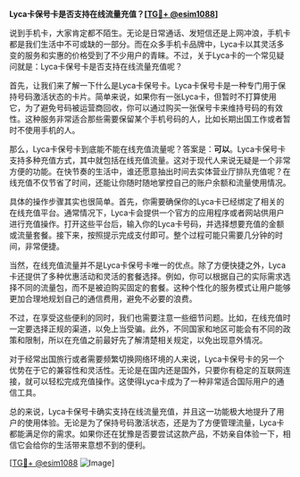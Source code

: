 **Lyca卡保号卡是否支持在线流量充值？[[TG💪+ @esim1088](https://t.me/s/esim1088)]**

说到手机卡，大家肯定都不陌生。无论是日常通话、发短信还是上网冲浪，手机卡都是我们生活中不可或缺的一部分。而在众多手机卡品牌中，Lyca卡以其灵活多变的服务和实惠的价格受到了不少用户的青睐。不过，关于Lyca卡的一个常见疑问就是：Lyca卡保号卡是否支持在线流量充值呢？

首先，让我们来了解一下什么是Lyca卡保号卡。Lyca卡保号卡是一种专门用于保持号码激活状态的卡片。简单来说，如果你有一张Lyca卡，但暂时不打算使用它，为了避免号码被运营商回收，你可以通过购买一张保号卡来维持号码的有效性。这种服务非常适合那些需要保留某个手机号码的人，比如长期出国工作或者暂时不使用手机的人。

那么，Lyca卡保号卡到底能不能在线充值流量呢？答案是：**可以**。Lyca卡保号卡支持多种充值方式，其中就包括在线充值流量。这对于现代人来说无疑是一个非常方便的功能。在快节奏的生活中，谁还愿意抽出时间去实体营业厅排队充值呢？在线充值不仅节省了时间，还能让你随时随地掌控自己的账户余额和流量使用情况。

具体的操作步骤其实也很简单。首先，你需要确保你的Lyca卡已经绑定了相关的在线充值平台。通常情况下，Lyca卡会提供一个官方的应用程序或者网站供用户进行充值操作。打开这些平台后，输入你的Lyca卡号码，并选择想要充值的金额或流量套餐。接下来，按照提示完成支付即可。整个过程可能只需要几分钟的时间，非常便捷。

当然，在线充值流量并不是Lyca卡保号卡唯一的优点。除了方便快捷之外，Lyca卡还提供了多种优惠活动和灵活的套餐选择。例如，你可以根据自己的实际需求选择不同的流量包，而不是被迫购买固定的套餐。这种个性化的服务模式让用户能够更加合理地规划自己的通信费用，避免不必要的浪费。

不过，在享受这些便利的同时，我们也需要注意一些细节问题。比如，在线充值时一定要选择正规的渠道，以免上当受骗。此外，不同国家和地区可能会有不同的政策和限制，所以在充值之前最好先了解清楚相关规定，以免出现意外情况。

对于经常出国旅行或者需要频繁切换网络环境的人来说，Lyca卡保号卡的另一个优势在于它的兼容性和灵活性。无论是在国内还是国外，只要你有稳定的互联网连接，就可以轻松完成充值操作。这使得Lyca卡成为了一种非常适合国际用户的通信工具。

总的来说，Lyca卡保号卡确实支持在线流量充值，并且这一功能极大地提升了用户的使用体验。无论是为了保持号码激活状态，还是为了方便管理流量，Lyca卡都能满足你的需求。如果你还在犹豫是否要尝试这款产品，不妨亲自体验一下，相信它会给你的生活带来意想不到的便利。

[[TG💪+ @esim1088](https://t.me/s/esim1088) ![Image](https://i.postimg.cc/4NQfJmqS/Snipaste-2025-05-13-00-14-12.png)]